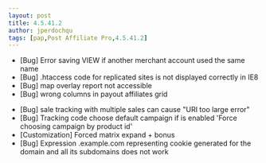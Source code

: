 ```yaml
---
layout: post
title: 4.5.41.2
author: jperdochqu
tags: [pap,Post Affiliate Pro,4.5.41.2]
---
```


- [Bug] Error saving VIEW if another merchant account used the same name
- [Bug] .htaccess code for replicated sites is not displayed correctly in IE8
- [Bug] map overlay report not accessible
- [Bug] wrong columns in payout affiliates grid

<!--more-->

- [Bug] sale tracking with multiple sales can cause &quot;URI too large error&quot;
- [Bug] Tracking code choose default campaign if is enabled 'Force choosing campaign by product id'
- [Customization] Forced matrix expand + bonus
- [Bug] Expression .example.com representing cookie generated for the domain and all its subdomains does not work
